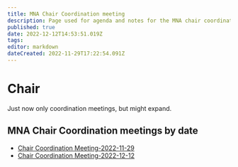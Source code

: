 ```yaml
---
title: MNA Chair Coordination meeting
description: Page used for agenda and notes for the MNA chair coordination meetings
published: true
date: 2022-12-12T14:53:51.019Z
tags: 
editor: markdown
dateCreated: 2022-11-29T17:22:54.091Z
---
```


# Chair
Just now only coordination meetings, but might expand.

## MNA Chair Coordination meetings by date

- [Chair Coordination Meeting-2022-11-29](/group/mpls/2022-11-17/chair-coord-2022-11-29)
- [Chair Coordination Meeting-2022-12-12](/group/mpls/2022-11-17/chair-coord-2022-12-12)


